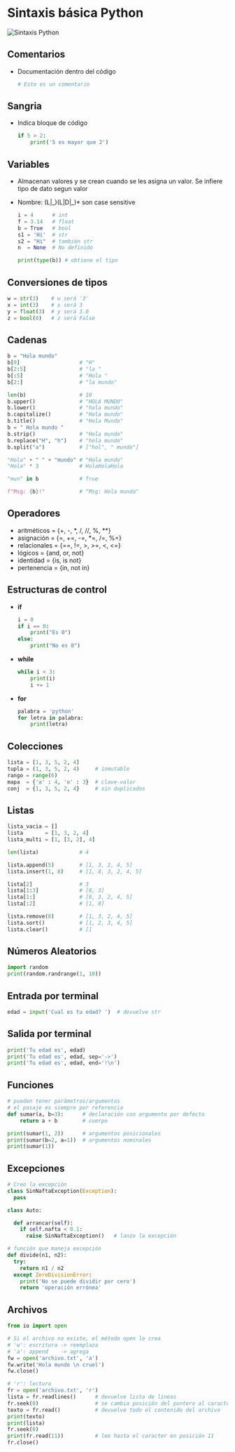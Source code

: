 # Sintaxis básica Python

![Sintaxis Python](img/python.jpg)

## Comentarios

* Documentación dentro del código

  ```py
  # Esto es un comentario
  ```

## Sangria

* Indica bloque de código

  ```py
  if 5 > 2:
      print('5 es mayor que 2')
  ```

## Variables

* Almacenan valores y se crean cuando se les asigna un valor. Se infiere tipo de dato segun valor
* Nombre: (L|\_)(L|D|\_)* son case sensitive

  ```py
  i = 4      # int
  f = 3.14   # float
  b = True   # bool
  s1 = 'Hi'  # str
  s2 = "Hi"  # también str 
  n  = None  # No definido 

  print(type(b)) # obtiene el tipo
  ```

## Conversiones de tipos

  ```py
  w = str(3)    # w será '3'
  x = int(3)    # x será 3
  y = float(3)  # y será 3.0
  z = bool(0)   # z será False
  ```

## Cadenas

```py
b = "Hola mundo"
b[0]                   # "H"   
b[2:5]                 # "la "
b[:5]                  # "Hola "
b[2:]                  # "la mundo"

len(b)                 # 10
b.upper()              # "HOLA MUNDO"
b.lower()              # "hola mundo"
b.capitalize()         # "Hola mundo"
b.title()              # "Hola Mundo"
b = " Hola mundo "
b.strip()              # "Hola mundo"
b.replace("H", "h")    # "hola mundo"
b.split("a")           # ["hol", " mundo"]

"Hola" + " " + "mundo" # "Hola mundo"
"Hola" * 3             # HolaHolaHola

"mun" in b             # True  

f"Msg: {b}!"           # "Msg: Hola mundo"
```

## Operadores

* aritméticos = {+, -, *, /, //, %, **}
* asignación = {=, +=, -=, *=, /=, %=}
* relacionales = {==, !=, >, >=, <, <=}
* lógicos = {and, or, not}
* identidad = {is, is not}
* pertenencia = {in, not in}

## Estructuras de control

* **if**

  ```py
  i = 0
  if i == 0:
      print("Es 0")
  else:
      print("No es 0")
  ```

* **while**

  ```py
  while i < 3:
      print(i)
      i += 1
  ```

* **for**

  ```py
  palabra = 'python'
  for letra in palabra:
      print(letra)
  ```

## Colecciones

  ```py
  lista = [1, 3, 5, 2, 4]
  tupla = (1, 3, 5, 2, 4)     # inmutable
  rango = range(6)            
  mapa  = {'a' : 4, 'o' : 3}  # clave-valor
  conj  = {1, 3, 5, 2, 4}     # sin duplicados
  ```

## Listas

  ```py
  lista_vacia = []                 
  lista       = [1, 3, 2, 4]
  lista_multi = [1, [3, 2], 4]

  len(lista)             # 4
  
  lista.append(5)        # [1, 3, 2, 4, 5]
  lista.insert(1, 8)     # [1, 8, 3, 2, 4, 5]

  lista[2]               # 3
  lista[1:3]             # [8, 3]
  lista[1:]              # [8, 3, 2, 4, 5]
  lista[:2]              # [1, 8]

  lista.remove(8)        # [1, 3, 2, 4, 5]
  lista.sort()           # [1, 2, 3, 4, 5]
  lista.clear()          # []
  ```

## Números Aleatorios

  ```py
  import random
  print(random.randrange(1, 10))
  ```

## Entrada por terminal

  ```py
  edad = input('Cual es tu edad? ')  # devuelve str
  ```

## Salida por terminal

  ```py
  print('Tu edad es', edad)
  print('Tu edad es', edad, sep='->')
  print('Tu edad es', edad, end='!\n')
  ```

## Funciones

  ```py
  # pueden tener parámetros/argumentos
  # el pasaje es siempre por referencia
  def sumar(a, b=3):      # declaración con argumento por defecto
      return a + b        # cuerpo

  print(sumar(1, 2))      # argumentos posicionales
  print(sumar(b=2, a=1))  # argumentos nominales
  print(sumar(1))
  ```

## Excepciones

  ```py
  # Creo la excepción
  class SinNaftaException(Exception):
    pass

  class Auto:

    def arrancar(self):
      if self.nafta < 0.1:
        raise SinNaftaException()   # lanzo la excepción

  # función que maneja excepción
  def divide(n1, n2):
    try:
      return n1 / n2
    except ZeroDivisionError:
      print('No se puede dividir por cero')
      return 'operación errónea'
  ```

## Archivos

  ```py
  from io import open

  # Si el archivo no existe, el método open lo crea
  # 'w': escritura -> reemplaza
  # 'a': append    -> agrega
  fw = open('archivo.txt', 'a')    
  fw.write('Hola mundo \n cruel')
  fw.close()

  # 'r': lectura
  fr = open('archivo.txt', 'r')
  lista = fr.readlines()      # devuelve lista de lineas
  fr.seek(0)                  # se cambia posición del puntero al caracter en posición 0
  texto = fr.read()           # devuelve todo el contenido del archivo
  print(texto)
  print(lista)
  fr.seek(0)                  
  print(fr.read(11))          # lee hasta el caracter en posición 11
  fr.close()
  ```
